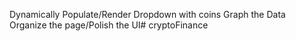 Dynamically Populate/Render Dropdown with coins
Graph the Data
Organize the page/Polish the UI# cryptoFinance
